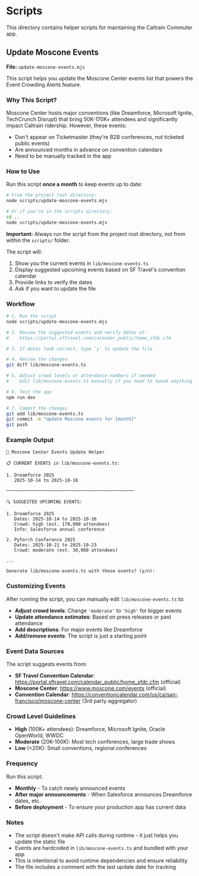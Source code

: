 # Scripts

This directory contains helper scripts for maintaining the Caltrain Commuter app.

## Update Moscone Events

**File:** `update-moscone-events.mjs`

This script helps you update the Moscone Center events list that powers the Event Crowding Alerts feature.

### Why This Script?

Moscone Center hosts major conventions (like Dreamforce, Microsoft Ignite, TechCrunch Disrupt) that bring 50K-170K+ attendees and significantly impact Caltrain ridership. However, these events:
- Don't appear on Ticketmaster (they're B2B conferences, not ticketed public events)
- Are announced months in advance on convention calendars
- Need to be manually tracked in the app

### How to Use

Run this script **once a month** to keep events up to date:

```bash
# From the project root directory:
node scripts/update-moscone-events.mjs

# Or if you're in the scripts directory:
cd ..
node scripts/update-moscone-events.mjs
```

**Important:** Always run the script from the project root directory, not from within the `scripts/` folder.

The script will:
1. Show you the current events in `lib/moscone-events.ts`
2. Display suggested upcoming events based on SF Travel's convention calendar
3. Provide links to verify the dates
4. Ask if you want to update the file

### Workflow

```bash
# 1. Run the script
node scripts/update-moscone-events.mjs

# 2. Review the suggested events and verify dates at:
#    https://portal.sftravel.com/calendar_public/home_sfdc.cfm

# 3. If dates look correct, type 'y' to update the file

# 4. Review the changes
git diff lib/moscone-events.ts

# 5. Adjust crowd levels or attendance numbers if needed
#    Edit lib/moscone-events.ts manually if you need to tweak anything

# 6. Test the app
npm run dev

# 7. Commit the changes
git add lib/moscone-events.ts
git commit -m "Update Moscone events for [month]"
git push
```

### Example Output

```
🎯 Moscone Center Events Update Helper

📋 CURRENT EVENTS in lib/moscone-events.ts:

1. Dreamforce 2025
   2025-10-14 to 2025-10-16

────────────────────────────────────────────────

🔍 SUGGESTED UPCOMING EVENTS:

1. Dreamforce 2025
   Dates: 2025-10-14 to 2025-10-16
   Crowd: high (est. 170,000 attendees)
   Info: Salesforce annual conference

2. PyTorch Conference 2025
   Dates: 2025-10-21 to 2025-10-23
   Crowd: moderate (est. 30,000 attendees)

...

Generate lib/moscone-events.ts with these events? (y/n):
```

### Customizing Events

After running the script, you can manually edit `lib/moscone-events.ts` to:

- **Adjust crowd levels**: Change `'moderate'` to `'high'` for bigger events
- **Update attendance estimates**: Based on press releases or past attendance
- **Add descriptions**: For major events like Dreamforce
- **Add/remove events**: The script is just a starting point

### Event Data Sources

The script suggests events from:
- **SF Travel Convention Calendar**: https://portal.sftravel.com/calendar_public/home_sfdc.cfm (official)
- **Moscone Center**: https://www.moscone.com/events (official)
- **Convention Calendar**: https://conventioncalendar.com/us/ca/san-francisco/moscone-center (3rd party aggregator)

### Crowd Level Guidelines

- **High** (100K+ attendees): Dreamforce, Microsoft Ignite, Oracle OpenWorld, WWDC
- **Moderate** (20K-100K): Most tech conferences, large trade shows
- **Low** (<20K): Small conventions, regional conferences

### Frequency

Run this script:
- **Monthly** - To catch newly announced events
- **After major announcements** - When Salesforce announces Dreamforce dates, etc.
- **Before deployment** - To ensure your production app has current data

### Notes

- The script doesn't make API calls during runtime - it just helps you update the static file
- Events are hardcoded in `lib/moscone-events.ts` and bundled with your app
- This is intentional to avoid runtime dependencies and ensure reliability
- The file includes a comment with the last update date for tracking

